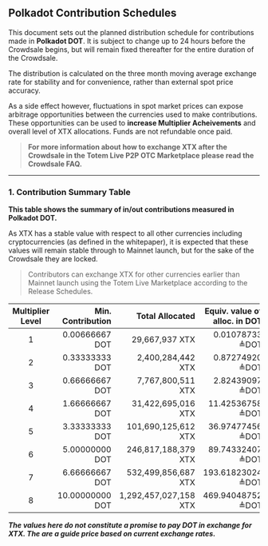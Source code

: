 ## Polkadot Contribution Schedules

This document sets out the planned distribution schedule for contributions made in **Polkadot DOT**. It is subject to change up to 24 hours before the Crowdsale begins, but will remain fixed thereafter for the entire duration of the Crowdsale.

The distribution is calculated on the three month moving average exchange rate for stability and for convenience, rather than external spot price accuracy.

As a side effect however, fluctuations in spot market prices can expose arbitrage opportunities between the  currencies used to make contributions. These opportunities can be used to **increase Multiplier Acheivements** and overall level of XTX allocations. Funds are not refundable once paid.

> **For more information about how to exchange XTX after the Crowdsale in the Totem Live P2P OTC Marketplace please read the Crowdsale FAQ.**

---

### 1. Contribution Summary Table

**This table shows the summary of in/out contributions measured in Polkadot DOT.**

As XTX has a stable value with respect to all other currencies including cryptocurrencies (as defined in the whitepaper), it is expected that these values will remain stable through to Mainnet launch, but for the sake of the Crowdsale they are locked. 

> Contributors can exchange XTX for other currencies earlier than Mainnet launch using the Totem Live Marketplace according to the Release Schedules.


| Multiplier Level | Min. Contribution | Total Allocated        | Equiv. value of alloc. in DOT |
|:----------------:|------------------:|-----------------------:|------------------------------:|
| 1                | 0\.00666667 DOT   |  29,667,937 XTX        |  0\.01078733 ≜DOT             |
| 2                | 0\.33333333 DOT   |  2,400,284,442 XTX     |  0\.87274920 ≜DOT             |
| 3                | 0\.66666667 DOT   |  7,767,800,511 XTX     |  2\.82439097 ≜DOT             |
| 4                | 1\.66666667 DOT   |  31,422,695,016 XTX    |  11\.42536758 ≜DOT            |
| 5                | 3\.33333333 DOT   |  101,690,125,612 XTX   |  36\.97477456 ≜DOT            |
| 6                | 5\.00000000 DOT   |  246,817,188,379 XTX   |  89\.74332407 ≜DOT            |
| 7                | 6\.66666667 DOT   |  532,499,856,687 XTX   |  193\.61823024 ≜DOT           |
| 8                | 10\.00000000 DOT  |  1,292,457,027,158 XTX |  469\.94048752 ≜DOT           |

**_The values here do not constitute a promise to pay DOT in exchange for XTX. The are a guide price based on current exchange rates._**